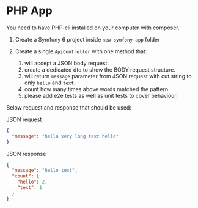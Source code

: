 PHP App
========

You need to have PHP-cli installed on your computer with composer.

1. Create a Symfony 6 project inside `new-symfony-app` folder

2. Create a single `ApiController` with one method that:

    1. will accept a JSON body request.
    2. create a dedicated dto to show the BODY request structure.
    3. will return `message` parameter from JSON request with cut string to only `hello` and `text`.
    4. count how many times above words matched the pattern.
    5. please add e2e tests as well as unit tests to cover behaviour.

Below request and response that should be used:

JSON request

```json
{
  "message": "hello very long text hello"
}
```

JSON response

```json
{
  "message": "hello text",
  "count": {
    "hello": 2,
    "text": 1
  }
}
```